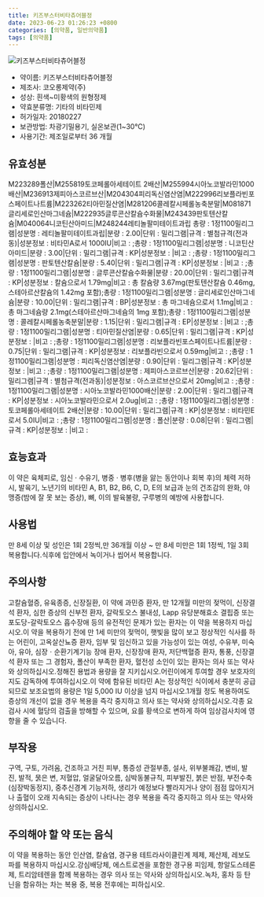 ```yaml
---
title: 키즈부스터비타츄어블정
date: 2023-06-23 01:26:23 +0800
categories: [의약품, 일반의약품]
tags: [의약품]
---
```

![키즈부스터비타츄어블정](https://nedrug.mfds.go.kr/pbp/cmn/itemImageDownload/1N5PLuAiUqF)

- 약이름: 키즈부스터비타츄어블정
- 제조사: 코오롱제약(주)
- 성상: 흰색~미황색의 원형정제
- 약효분류명: 기타의 비타민제
- 허가일자: 20180227
- 보관방법: 차광기밀용기, 실온보관(1~30℃)
- 사용기간: 제조일로부터 36 개월
## 유효성분
M223289폴산|M255819토코페롤아세테이트 2배산|M255994시아노코발라민1000배산|M236913제피아스코르브산|M204304피리독신염산염|M222996리보플라빈포스페이트나트륨|M223262티아민질산염|M281206콜레칼시페롤농축분말|M081871글리세로인산마그네슘|M222935글루콘산칼슘수화물|M243439판토텐산칼슘|M040064니코틴산아미드|M248244레티놀팔미테이트과립
총량 : 1정1100밀리그램|성분명 : 레티놀팔미테이트과립|분량 : 2.00|단위 : 밀리그램|규격 : 별첨규격(전과동)|성분정보 : 비타민A로서 1000IU|비고 : ;총량 : 1정1100밀리그램|성분명 : 니코틴산아미드|분량 : 3.00|단위 : 밀리그램|규격 : KP|성분정보 : |비고 : ;총량 : 1정1100밀리그램|성분명 : 판토텐산칼슘|분량 : 5.40|단위 : 밀리그램|규격 : KP|성분정보 : |비고 : ;총량 : 1정1100밀리그램|성분명 : 글루콘산칼슘수화물|분량 : 20.00|단위 : 밀리그램|규격 : KP|성분정보 : 칼슘으로서 1.79mg|비고 : 총 칼슘량 3.67mg(판토텐산칼슘 0.46mg, 스테아르산칼슘의 1.42mg 포함);총량 : 1정1100밀리그램|성분명 : 글리세로인산마그네슘|분량 : 10.00|단위 : 밀리그램|규격 : BP|성분정보 : 총 마그네슘으로서 1.1mg|비고 : 총 마그네슘량 2.1mg(스테아르산마그네슘의 1mg 포함);총량 : 1정1100밀리그램|성분명 : 콜레칼시페롤농축분말|분량 : 1.15|단위 : 밀리그램|규격 : EP|성분정보 : |비고 : ;총량 : 1정1100밀리그램|성분명 : 티아민질산염|분량 : 0.65|단위 : 밀리그램|규격 : KP|성분정보 : |비고 : ;총량 : 1정1100밀리그램|성분명 : 리보플라빈포스페이트나트륨|분량 : 0.75|단위 : 밀리그램|규격 : KP|성분정보 : 리보플라빈으로서 0.59mg|비고 : ;총량 : 1정1100밀리그램|성분명 : 피리독신염산염|분량 : 0.90|단위 : 밀리그램|규격 : KP|성분정보 : |비고 : ;총량 : 1정1100밀리그램|성분명 : 제피아스코르브산|분량 : 20.62|단위 : 밀리그램|규격 : 별첨규격(전과동)|성분정보 : 아스코르브산으로서 20mg|비고 : ;총량 : 1정1100밀리그램|성분명 : 시아노코발라민1000배산|분량 : 2.00|단위 : 밀리그램|규격 : KP|성분정보 : 시아노코발라민으로서 2.0ug|비고 : ;총량 : 1정1100밀리그램|성분명 : 토코페롤아세테이트 2배산|분량 : 10.00|단위 : 밀리그램|규격 : KP|성분정보 : 비타민E로서 5.0IU|비고 : ;총량 : 1정1100밀리그램|성분명 : 폴산|분량 : 0.08|단위 : 밀리그램|규격 : KP|성분정보 : |비고 :
## 효능효과
이 약은 육체피로, 임신 · 수유기, 병중 · 병후(병을 앓는 동안이나 회복 후)의 체력 저하 시, 발육기, 노년기의 비타민 A, B1, B2, B6, C, D, E의 보급과 눈의 건조감의 완화, 야맹증(밤에 잘 못 보는 증상), 뼈, 이의 발육불량, 구루병의 예방에 사용합니다.
## 사용법
만 8세 이상 및 성인은 1회 2정씩,만 36개월 이상 ~ 만 8세 미만은 1회 1정씩, 1일 3회 복용합니다.식후에 입안에서 녹이거나 씹어서 복용합니다.
## 주의사항
고칼슘혈증, 유육종증, 신장질환, 이 약에 과민증 환자, 만 12개월 미만의 젖먹이, 신장결석 환자, 심한 증상의 신부전 환자, 갈락토오스 불내성, Lapp 유당분해효소 결핍증 또는 포도당-갈락토오스 흡수장애 등의 유전적인 문제가 있는 환자는 이 약을 복용하지 마십시오.이 약을 복용하기 전에 만 1세 미만의 젖먹이, 햇빛을 많이 보고 정상적인 식사를 하는 어린이, 고옥살산뇨증 환자, 임부 및 임신하고 있을 가능성이 있는 여성, 수유부, 미숙아, 유아, 심장ㆍ순환기계기능 장애 환자, 신장장애 환자, 저단백혈증 환자, 통풍, 신장결석 환자 또는 그 경험자, 폴산이 부족한 환자, 혈전성 소인이 있는 환자는 의사 또는 약사와 상의하십시오.정해진 용법과 용량을 잘 지키십시오.어린이에게 투여할 경우 보호자의 지도 감독하에 투여하십시오.이 약에 함유된 비타민 A는 정상적인 식이에서 충분히 공급되므로 보조요법의 용량은 1일 5,000 IU 이상을 넘지 마십시오.1개월 정도 복용하여도 증상의 개선이 없을 경우 복용을 즉각 중지하고 의사 또는 약사와 상의하십시오.각종 요검사 시에 혈당의 검출을 방해할 수 있으며, 요를 황색으로 변하게 하여 임상검사치에 영향을 줄 수 있습니다.
## 부작용
구역, 구토, 가려움, 건조하고 거친 피부, 통증성 관절부종, 설사, 위부불쾌감, 변비, 발진, 발적, 묽은 변, 저혈압, 얼굴달아오름, 심박동불규칙, 피부발진, 붉은 반점, 부전수축(심장박동정지), 중추신경계 기능저하, 생리가 예정보다 빨라지거나 양이 점점 많아지거나 출혈이 오래 지속되는 증상이 나타나는 경우 복용을 즉각 중지하고 의사 또는 약사와 상의하십시오.
## 주의해야 할 약 또는 음식
이 약을 복용하는 동안 인산염, 칼슘염, 경구용 테트라사이클린계 제제, 제산제, 레보도파를 복용하지 마십시오.강심배당체, 에스트로겐을 포함한 경구용 피임제, 항알도스테론제, 트리암테렌을 함께 복용하는 경우 의사 또는 약사와 상의하십시오.녹차, 홍차 등 탄닌을 함유하는 차는 복용 중, 복용 전후에는 피하십시오.
